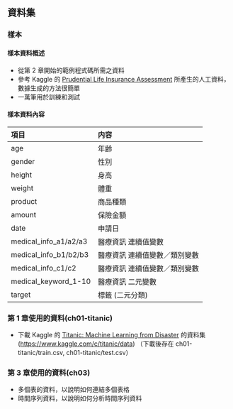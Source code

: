 ## 資料集

### 樣本

#### 樣本資料概述

* 從第 2 章開始的範例程式碼所需之資料
* 參考 Kaggle 的 [Prudential Life Insurance Assessment](https://www.kaggle.com/c/prudential-life-insurance-assessment)
所產生的人工資料，數據生成的方法很簡單
* 一萬筆用於訓練和測試

#### 樣本資料內容

|項目| 内容 |
|:----|:-------|
| age | 年齢 |
| gender | 性別 |
| height | 身高 |
| weight | 體重 |
| product | 商品種類 |
| amount | 保險金額 |
| date | 申請日 |
| medical_info_a1/a2/a3 | 醫療資訊 連續值變數|
| medical_info_b1/b2/b3 | 醫療資訊 連續值變數／類別變數 |
| medical_info_c1/c2 | 醫療資訊 連續值變數／類別變數 |
| medical_keyword_1-10 | 醫療資訊 二元變數 |
| target | 標籤 (二元分類) |


### 第 1 章使用的資料(ch01-titanic)

* 下載 Kaggle 的 [Titanic: Machine Learning from Disaster](https://www.kaggle.com/c/titanic) 的資料集 (https://www.kaggle.com/c/titanic/data)
  （下載後存在 ch01-titanic/train.csv, ch01-titanic/test.csv）


### 第 3 章使用的資料(ch03)

* 多個表的資料，以說明如何連結多個表格
* 時間序列資料，以說明如何分析時間序列資料

